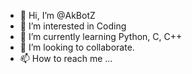 - 👋 Hi, I’m @AkBotZ
- 👀 I’m interested in Coding
- 🌱 I’m currently learning Python, C, C++
- 💞️ I’m looking to collaborate.
- 📫 How to reach me ...
     

<!---
AkBotZ/AkBotZ is a ✨ special ✨ repository because its `README.md` (this file) appears on your GitHub profile.
You can click the Preview link to take a look at your changes.
--->
